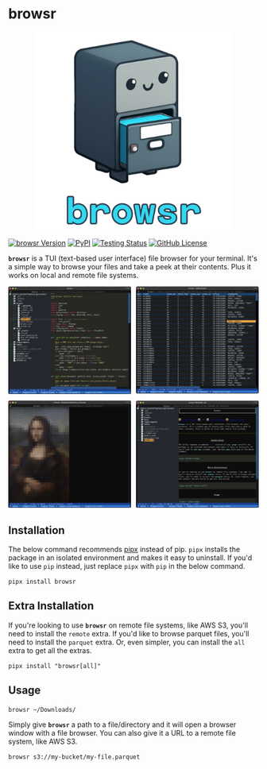 # browsr

<div align="center">
    <picture>
        <img src=_static/browsr.png
             width="400" alt="browsr">
    </picture>
</div>

[![browsr Version](https://img.shields.io/pypi/v/browsr?color=blue&label=browsr)](https://github.com/juftin/browsr)
[![PyPI](https://img.shields.io/pypi/pyversions/browsr)](https://pypi.python.org/pypi/browsr/)
[![Testing Status](https://github.com/juftin/browsr/actions/workflows/tests.yaml/badge.svg?branch=main)](https://github.com/juftin/browsr/actions/workflows/tests.yaml?query=branch%3Amain)
[![GitHub License](https://img.shields.io/github/license/juftin/browsr?color=blue&label=License)](https://github.com/juftin/browsr/blob/main/LICENSE)

**`browsr`** is a TUI (text-based user interface) file browser for your terminal.
It's a simple way to browse your files and take a peek at their contents. Plus it
works on local and remote file systems.

<style>
  .grid-item {
    transition: all 0.5s ease;
  }

  .grid-item:hover {
    transform: scale(1.2);
  }

  .expanded {
    position: fixed;
    top: 0;
    left: 0;
    width: 100%;
    height: 100%;
    background-color: rgba(0, 0, 0, 0.9);
    display: flex;
    align-items: center;
    justify-content: center;
    z-index: 9999;
  }

  .expanded img {
    max-width: 80%;
    max-height: 80%;
    object-fit: contain;
  }
</style>

<body>
  <div class="grid" style="display: grid; grid-template-columns: repeat(2, 1fr); grid-gap: 10px;">
    <div class="grid-item">
      <img src="_static/screenshot_utils.png" alt="Image 1">
    </div>
    <div class="grid-item">
      <img src="_static/screenshot_datatable.png" alt="Image 2">
    </div>
    <div class="grid-item">
      <img src="_static/screenshot_mona_lisa.png" alt="Image 3">
    </div>
    <div class="grid-item">
      <img src="_static/screenshot_markdown.png" alt="Image 4">
    </div>
  </div>

  <div class="expanded" style="display: none;">
    <img src="">
  </div>

  <script>
    var expanded = document.querySelector('.expanded');
    expanded.onclick = function() {
      this.style.display = 'none';
    };
  </script>
</body>

## Installation

The below command recommends [pipx](https://pypa.github.io/pipx/) instead of pip. `pipx` installs the package in
an isolated environment and makes it easy to uninstall. If you'd like to use `pip` instead, just replace `pipx`
with `pip` in the below command.

```shell
pipx install browsr
```

## Extra Installation

If you're looking to use **`browsr`** on remote file systems, like AWS S3, you'll need to install the `remote` extra.
If you'd like to browse parquet files, you'll need to install the `parquet` extra. Or, even simpler,
you can install the `all` extra to get all the extras.

```shell
pipx install "browsr[all]"
```

## Usage

```shell
browsr ~/Downloads/
```

Simply give **`browsr`** a path to a file/directory and it will open a browser window
with a file browser. You can also give it a URL to a remote file system, like AWS S3.

```shell
browsr s3://my-bucket/my-file.parquet
```
